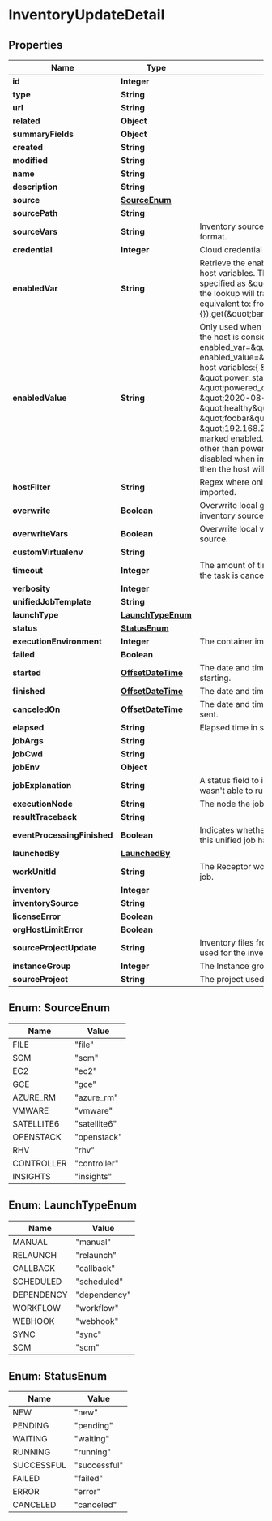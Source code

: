 # InventoryUpdateDetail

## Properties
Name | Type | Description | Notes
------------ | ------------- | ------------- | -------------
**id** | **Integer** |  |  [optional]
**type** | **String** |  |  [optional]
**url** | **String** |  |  [optional]
**related** | **Object** |  |  [optional]
**summaryFields** | **Object** |  |  [optional]
**created** | **String** |  |  [optional]
**modified** | **String** |  |  [optional]
**name** | **String** |  | 
**description** | **String** |  |  [optional]
**source** | [**SourceEnum**](#SourceEnum) |  |  [optional]
**sourcePath** | **String** |  |  [optional]
**sourceVars** | **String** | Inventory source variables in YAML or JSON format. |  [optional]
**credential** | **Integer** | Cloud credential to use for inventory updates. |  [optional]
**enabledVar** | **String** | Retrieve the enabled state from the given dict of host variables. The enabled variable may be specified as \&quot;foo.bar\&quot;, in which case the lookup will traverse into nested dicts, equivalent to: from_dict.get(\&quot;foo\&quot;, {}).get(\&quot;bar\&quot;, default) |  [optional]
**enabledValue** | **String** | Only used when enabled_var is set. Value when the host is considered enabled. For example if enabled_var&#x3D;\&quot;status.power_state\&quot;and enabled_value&#x3D;\&quot;powered_on\&quot; with host variables:{   \&quot;status\&quot;: {     \&quot;power_state\&quot;: \&quot;powered_on\&quot;,     \&quot;created\&quot;: \&quot;2020-08-04T18:13:04+00:00\&quot;,     \&quot;healthy\&quot;: true    },    \&quot;name\&quot;: \&quot;foobar\&quot;,    \&quot;ip_address\&quot;: \&quot;192.168.2.1\&quot;}The host would be marked enabled. If power_state where any value other than powered_on then the host would be disabled when imported. If the key is not found then the host will be enabled |  [optional]
**hostFilter** | **String** | Regex where only matching hosts will be imported. |  [optional]
**overwrite** | **Boolean** | Overwrite local groups and hosts from remote inventory source. |  [optional]
**overwriteVars** | **Boolean** | Overwrite local variables from remote inventory source. |  [optional]
**customVirtualenv** | **String** |  |  [optional]
**timeout** | **Integer** | The amount of time (in seconds) to run before the task is canceled. |  [optional]
**verbosity** | **Integer** |  |  [optional]
**unifiedJobTemplate** | **String** |  |  [optional]
**launchType** | [**LaunchTypeEnum**](#LaunchTypeEnum) |  |  [optional]
**status** | [**StatusEnum**](#StatusEnum) |  |  [optional]
**executionEnvironment** | **Integer** | The container image to be used for execution. |  [optional]
**failed** | **Boolean** |  |  [optional]
**started** | [**OffsetDateTime**](OffsetDateTime.md) | The date and time the job was queued for starting. |  [optional]
**finished** | [**OffsetDateTime**](OffsetDateTime.md) | The date and time the job finished execution. |  [optional]
**canceledOn** | [**OffsetDateTime**](OffsetDateTime.md) | The date and time when the cancel request was sent. |  [optional]
**elapsed** | **String** | Elapsed time in seconds that the job ran. |  [optional]
**jobArgs** | **String** |  |  [optional]
**jobCwd** | **String** |  |  [optional]
**jobEnv** | **Object** |  |  [optional]
**jobExplanation** | **String** | A status field to indicate the state of the job if it wasn&#x27;t able to run and capture stdout |  [optional]
**executionNode** | **String** | The node the job executed on. |  [optional]
**resultTraceback** | **String** |  |  [optional]
**eventProcessingFinished** | **Boolean** | Indicates whether all of the events generated by this unified job have been saved to the database. |  [optional]
**launchedBy** | [**LaunchedBy**](LaunchedBy.md) |  |  [optional]
**workUnitId** | **String** | The Receptor work unit ID associated with this job. |  [optional]
**inventory** | **Integer** |  |  [optional]
**inventorySource** | **String** |  |  [optional]
**licenseError** | **Boolean** |  |  [optional]
**orgHostLimitError** | **Boolean** |  |  [optional]
**sourceProjectUpdate** | **String** | Inventory files from this Project Update were used for the inventory update. |  [optional]
**instanceGroup** | **Integer** | The Instance group the job was run under |  [optional]
**sourceProject** | **String** | The project used for this job. |  [optional]

<a name="SourceEnum"></a>
## Enum: SourceEnum
Name | Value
---- | -----
FILE | &quot;file&quot;
SCM | &quot;scm&quot;
EC2 | &quot;ec2&quot;
GCE | &quot;gce&quot;
AZURE_RM | &quot;azure_rm&quot;
VMWARE | &quot;vmware&quot;
SATELLITE6 | &quot;satellite6&quot;
OPENSTACK | &quot;openstack&quot;
RHV | &quot;rhv&quot;
CONTROLLER | &quot;controller&quot;
INSIGHTS | &quot;insights&quot;

<a name="LaunchTypeEnum"></a>
## Enum: LaunchTypeEnum
Name | Value
---- | -----
MANUAL | &quot;manual&quot;
RELAUNCH | &quot;relaunch&quot;
CALLBACK | &quot;callback&quot;
SCHEDULED | &quot;scheduled&quot;
DEPENDENCY | &quot;dependency&quot;
WORKFLOW | &quot;workflow&quot;
WEBHOOK | &quot;webhook&quot;
SYNC | &quot;sync&quot;
SCM | &quot;scm&quot;

<a name="StatusEnum"></a>
## Enum: StatusEnum
Name | Value
---- | -----
NEW | &quot;new&quot;
PENDING | &quot;pending&quot;
WAITING | &quot;waiting&quot;
RUNNING | &quot;running&quot;
SUCCESSFUL | &quot;successful&quot;
FAILED | &quot;failed&quot;
ERROR | &quot;error&quot;
CANCELED | &quot;canceled&quot;
